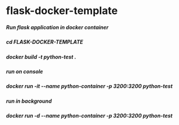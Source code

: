 # flask-docker-template

##### Run flask application in docker container

##### cd FLASK-DOCKER-TEMPLATE
##### docker build -t python-test .

##### run on console
##### docker run -it --name python-container -p 3200:3200 python-test

##### run in background
##### docker run -d --name python-container -p 3200:3200 python-test

